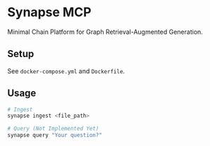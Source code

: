 # Synapse MCP

Minimal Chain Platform for Graph Retrieval-Augmented Generation.

## Setup

See `docker-compose.yml` and `Dockerfile`.

## Usage

```bash
# Ingest
synapse ingest <file_path>

# Query (Not Implemented Yet)
synapse query "Your question?"
``` 